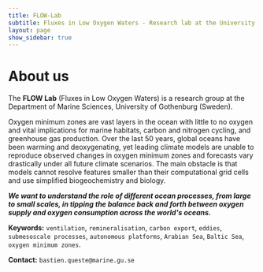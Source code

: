 ```yaml
---
title: FLOW-Lab
subtitle: Fluxes in Low Oxygen Waters - Research lab at the University of Gothenburg
layout: page
show_sidebar: true
---
```




# About us

The **FLOW Lab** (Fluxes in Low Oxygen Waters) is a research group at the Department of Marine Sciences, University of Gothenburg (Sweden).

Oxygen minimum zones are vast layers in the ocean with little to no oxygen and vital implications for marine habitats, carbon and nitrogen cycling, and greenhouse gas production. Over the last 50 years, global oceans have been warming and deoxygenating, yet leading climate models are unable to reproduce observed changes in oxygen minimum zones and forecasts vary drastically under all future climate scenarios. The main obstacle is that models cannot resolve features smaller than their computational grid cells and use simplified biogeochemistry and biology. 

***We want to understand the role of different ocean processes, from large to small scales, in tipping the balance back and forth between oxygen supply and oxygen consumption across the world's oceans.***

**Keywords:** `ventilation`, `remineralisation`, `carbon export`, `eddies`, `submesoscale processes`, `autonomous platforms`, `Arabian Sea`, `Baltic Sea`, `oxygen minimum zones`.

**Contact:** `bastien.queste@marine.gu.se`
